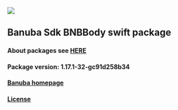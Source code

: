 [![](https://www.banuba.com/hubfs/Banuba_November2018/Images/Banuba%20SDK.png)](https://docs.banuba.com/far-sdk/tutorials/development/basic_integration?platform=ios)

## Banuba Sdk BNBBody swift package

#### About packages see [HERE](https://docs.banuba.com/far-sdk/tutorials/development/installation?platform=ios)

#### Package version: **1.17.1-32-gc91d258b34**

#### **[Banuba homepage](https://banuba.com)**

#### **[License](https://www.banuba.com/terms)**
